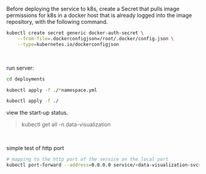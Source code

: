 Before deploying the service to k8s, create a Secret that pulls image permissions for k8s in a docker host that is already logged into the image repository, with the following command.

```bash
kubectl create secret generic docker-auth-secret \
    --from-file=.dockerconfigjson=/root/.docker/config.json \
    --type=kubernetes.io/dockerconfigjson
```

<br>

run server:

```bash
cd deployments

kubectl apply -f ./*namespace.yml

kubectl apply -f ./
```

view the start-up status.

> kubectl get all -n data-visualization

<br>

simple test of http port

```bash
# mapping to the http port of the service on the local port
kubectl port-forward --address=0.0.0.0 service/<data-visualization-svc> 8080:8080 -n <data-visualization>
```
